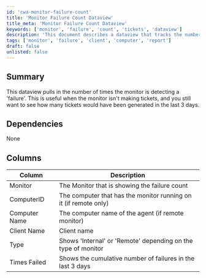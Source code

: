 ```yaml
---
id: 'cwa-monitor-failure-count'
title: 'Monitor Failure Count Dataview'
title_meta: 'Monitor Failure Count Dataview'
keywords: ['monitor', 'failure', 'count', 'tickets', 'dataview']
description: 'This document describes a dataview that tracks the number of times a monitor detects a failure. It is particularly useful for understanding potential ticket generation over the past three days, even when tickets are not being created.'
tags: ['monitor', 'failure', 'client', 'computer', 'report']
draft: false
unlisted: false
---
```

## Summary

This dataview pulls in the number of times the monitor is detecting a 'failure'. This is useful when the monitor isn't making tickets, and you still want to see how many tickets would have been generated in the last 3 days.

## Dependencies

None

## Columns

| Column          | Description                                                        |
|-----------------|--------------------------------------------------------------------|
| Monitor         | The Monitor that is showing the failure count                      |
| ComputerID      | The computer that has the monitor running on it (if remote only)   |
| Computer Name   | The computer name of the agent (if remote monitor)                 |
| Client Name     | Client name                                                         |
| Type            | Shows 'Internal' or 'Remote' depending on the type of monitor      |
| Times Failed    | Shows the cumulative number of failures in the last 3 days         |


